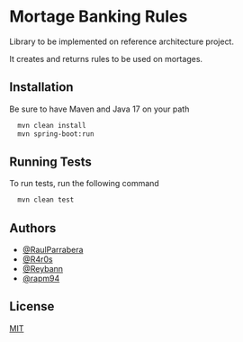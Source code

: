 
# Mortage Banking Rules

Library to be implemented on reference architecture project.

It creates and returns rules to be used on mortages.


## Installation

Be sure to have Maven and Java 17 on your path

```bash
  mvn clean install
  mvn spring-boot:run
```
## Running Tests

To run tests, run the following command

```bash
  mvn clean test
```


## Authors

- [@RaulParrabera](https://github.com/RaulParrabera)
- [@R4r0s](https://www.github.com/R4ros)
- [@Reybann](https://www.github.com/Reybann)
- [@rapm94](https://www.github.com/rapm94)


## License

[MIT](https://choosealicense.com/licenses/mit/)

